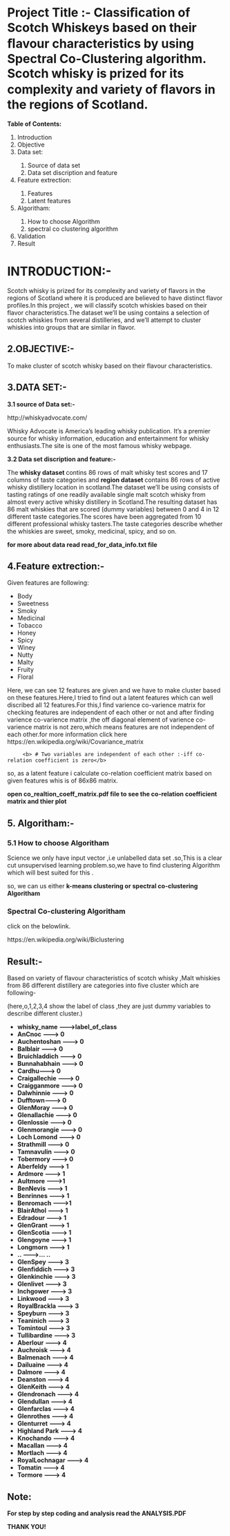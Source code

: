 # Project Title :- <H>Classiﬁcation of Scotch Whiskeys based on their ﬂavour characteristics by using Spectral Co-Clustering algorithm. Scotch whisky is prized for its complexity and  variety of ﬂavors in the regions of Scotland.</H>









<p><b>  Table of Contents: </b></p>


   <ol>
  <li>Introduction </li>
  <li>Objective</li>
  <li>Data set:</li>
         <ol>
         <li>Source of data set</li>
         <li>Data set discription and feature</li>
          </ol>
   <li>Feature extrection:</li>
         <ol>
         <li>Features</li>
         <li>Latent features</li>
          </ol>
  <li>Algoritham:</li>
            <ol>
         <li>How to choose Algorithm</li>
         <li>spectral co clustering algorithm</li>
          </ol>
  <li>Validation</li>
  <li>Result</li>

</ol>


<h1>INTRODUCTION:-</h1>
         <p>Scotch whisky is prized for its complexity and variety of flavors in  the regions of Scotland where it is produced are believed to have distinct flavor profiles.In this project , we will classify scotch whiskies based on their flavor characteristics.The dataset we’ll be using contains a selection of scotch whiskies from several distilleries, and we’ll attempt to cluster whiskies into groups that are similar in flavor.</p>


<h2>2.OBJECTIVE:-</h2>
   <p>To make cluster of scotch whisky based on their flavour characteristics.</p>





<h2>3.DATA SET:- </h2>
 <p><b>3.1  source of Data set:- </b> <p>http://whiskyadvocate.com/</p> 
 Whisky Advocate is America’s leading whisky publication. It’s a premier source for whisky information, education and entertainment for whisky enthusiasts.The site is one of the most famous whisky webpage. </p>






<p><b>3.2 Data set discription and feature:-</b></p>
         <p>The<b> whisky  dataset </b>contins 86 rows of malt whisky test scores and 17 columns of taste categories and <b>region dataset </b>contains 86 rows of active whisky distillery location in scotland.The dataset we’ll be using consists of tasting ratings of one readily available single malt scotch whisky from almost every active whisky distillery in Scotland.The resulting dataset has 86 malt whiskies that are scored (dummy variables) between 0 and 4 in 12 different taste categories.The scores have been aggregated from 10 different professional whisky tasters.The taste categories describe whether the whiskies are sweet, smoky, medicinal, spicy, and so on.</p>

<b> for more about data read read_for_data_info.txt file</b>
         
         
         
         
         
         
 <h2>4.Feature extrection:-</h2>   
         <p>Given features are following:<p/>
         <ul>
  <li>Body  </li>
  <li>Sweetness</li>
  <li>Smoky</li>
   <li>Medicinal</li>
  <li>Tobacco</li>
  <li>Honey</li>
  <li>Spicy</li>
  <li>Winey </li>
  <li>Nutty</li>
  <li>Malty</li>
  <li>Fruity</li>
  <li>Floral</li>
</ul>
         <p>Here, we can see 12 features are given and we have to make cluster based on these features.Here,I tried to find out a latent features which can well discribed all 12 features.For this,I find varience co-varience matrix for checking features are independent of each other or not and after finding varience co-varience matrix ,the off diagonal element of varience co-varience matrix is not zero,which means features are not independent of each other.for more information click here https://en.wikipedia.org/wiki/Covariance_matrix </p>
         
         <b> # Two variables are independent of each other :-iff co-relation coefficient is zero</b>
         
<p>so, as a latent feature i calculate co-relation coefficient matrix based on given features whis is of 86x86 matrix.</p>
<b>open co_realtion_coeff_matrix.pdf file to see the co-relation coefficient matrix and thier plot </b>
                       
                       
                       
                       
 <h2>5. Algoritham:-</h2> 
<h3> <b>5.1 How to choose Algoritham</b></h3>
   <p>Science we only have input vector ,i.e unlabelled data set .so,This is a clear cut unsupervised learning problem.so,we have to find clustering Algorithm which will best suited for this .</p> 
   <p>so, we can us either <b>k-means clustering or spectral co-clustering Algoritham</b></p>

<h3><b> Spectral Co-clustering Algoritham</b></h3>
   <p>click on the belowlink.<p>
   <p>https://en.wikipedia.org/wiki/Biclustering</p>
 <h2>Result:-</h2>
   <p>Based on variety of flavour characteristics of scotch whisky ,Malt whiskies from 86 different distillery  are categories into five cluster  which are following-</p>
   <p>(here,o,1,2,3,4 show the label of class ,they are just dummy variables to describe different cluster.)</p>
<p>
   <ul>
 <li><b>  whisky_name   --->label_of_class<b></li>
<li>            AnCnoc   --->         0</li>
<li>         Auchentoshan --->         0</li>
<li>         Balblair    --->           0</li>
<li>        Bruichladdich  --->         0</li>
<li>          Bunnahabhain --->          0</li>
<li>           Cardhu--->  0</li>
<li>    Craigallechie ---> 0</li>
<li>     Craigganmore ---> 0</li>
<li>      Dalwhinnie ---> 0</li>
<li>         Dufftown--->  0</li>
<li>       GlenMoray ---> 0</li>
<li>    Glenallachie ---> 0</li>
<li>      Glenlossie ---> 0</li>
<li>    Glenmorangie ---> 0</li>
<li>     Loch Lomond ---> 0</li>
<li>      Strathmill ---> 0</li>
<li>      Tamnavulin ---> 0</li>
<li>       Tobermory ---> 0</li>
<li>       Aberfeldy ---> 1</li>
<li>         Ardmore ---> 1</li>
<li>       Aultmore  --->1</li>
<li>        BenNevis ---> 1</li>
<li>       Benrinnes ---> 1</li>
<li>       Benromach  --->1</li>
<li>      BlairAthol ---> 1</li>
<li>        Edradour ---> 1</li>
<li>       GlenGrant ---> 1</li>
<li>      GlenScotia ---> 1</li>
<li>       Glengoyne ---> 1</li>
<li>        Longmorn ---> 1</li>
<li>..             --->... ..</li>
<li>        GlenSpey ---> 3</li>
<li>     Glenfiddich ---> 3</li>
<li>     Glenkinchie ---> 3</li>
<li>       Glenlivet ---> 3</li>
<li>       Inchgower ---> 3</li>
<li>        Linkwood ---> 3</li>
<li>    RoyalBrackla ---> 3</li>
<li>        Speyburn ---> 3</li>
<li>       Teaninich ---> 3</li>
<li>       Tomintoul ---> 3</li>
<li>    Tullibardine ---> 3</li>
<li>        Aberlour ---> 4</li>
<li>       Auchroisk ---> 4</li>
<li>       Balmenach ---> 4</li>
<li>     Dailuaine ---> 4</li>
<li>         Dalmore ---> 4</li>
<li>        Deanston ---> 4</li>
<li>       GlenKeith ---> 4</li>
<li>     Glendronach ---> 4</li>
<li>      Glendullan ---> 4</li>
<li>     Glenfarclas ---> 4</li>
<li>      Glenrothes ---> 4</li>
<li>      Glenturret ---> 4</li>
<li>   Highland Park ---> 4</li>
<li>       Knochando ---> 4</li>
<li>        Macallan ---> 4</li>
<li>        Mortlach ---> 4</li>
<li>  RoyalLochnagar ---> 4</li>
<li>         Tomatin ---> 4</li>
<li>         Tormore ---> 4</li>

</ul>
</p>



<h2>Note:</h2><p>For step by step coding and analysis read the ANALYSIS.PDF</p>
                                   <p>THANK YOU!<p>



                  


























              
